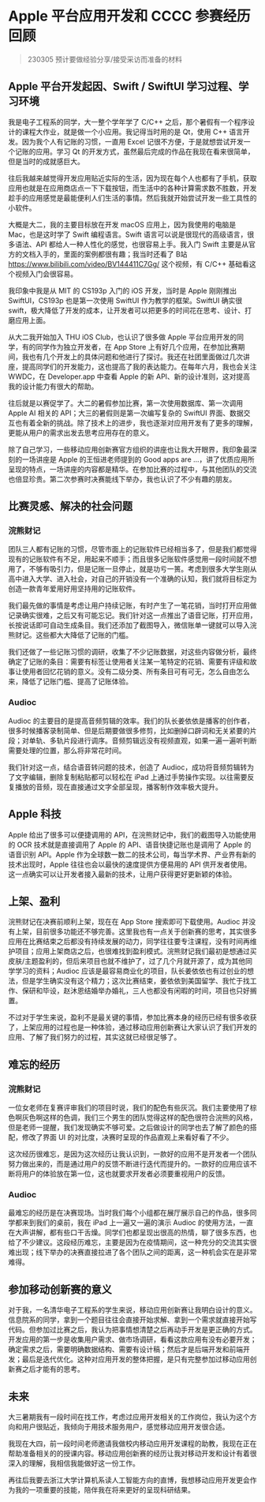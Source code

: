 # Apple 平台应用开发和 CCCC 参赛经历回顾

> 230305 预计要做经验分享/接受采访而准备的材料

## Apple 平台开发起因、Swift / SwiftUI 学习过程、学习环境

我是电子工程系的同学，大一整个学年学了 C/C++ 之后，那个暑假有一个程序设计的课程大作业，就是做一个小应用。我记得当时用的是 Qt，使用 C++ 语言开发。因为我个人有记账的习惯，一直用 Excel 记很不方便，于是就想尝试开发一个记账的应用。学习 Qt 的开发方式，虽然最后完成的作品在我现在看来很简单，但是当时的成就感巨大。

往后我越来越觉得开发应用贴近实际的生活，因为现在每个人也都有了手机，获取应用也就是在应用商店点一下下载按钮，而生活中的各种计算需求数不胜数，开发趁手的应用感觉是最能便利人们生活的事情。然后我就开始尝试开发一些工具性的小软件。

大概是大二，我的主要目标放在开发 macOS 应用上，因为我使用的电脑是 Mac，也是这时学了 Swift 编程语言。Swift 语言可以说是很现代的高级语言，很多语法、API 都给人一种人性化的感觉，也很容易上手。我入门 Swift 主要是从官方的文档入手的，里面的案例都很有趣；我当时还看了 B站 https://www.bilibili.com/video/BV144411C7Gg/ 这个视频，有 C/C++ 基础看这个视频入门会很容易。

我印象中我是从 MIT 的 CS193p 入门的 iOS 开发，当时是 Apple 刚刚推出 SwiftUI，CS193p 也是第一次使用 SwiftUI 作为教学的框架。SwiftUI 确实很 swift，极大降低了开发的成本，让开发者可以把更多的时间花在思考、设计、打磨应用上面。

从大二我开始加入 THU iOS Club，也认识了很多做 Apple 平台应用开发的同学，有的同学作为独立开发者，在 App Store 上有好几个应用，在参加比赛期间，我也有几个开发上的具体问题和他进行了探讨。我还在社团里面做过几次讲座，提高同学们的开发能力，这也提高了我的表达能力。在每年六月，我也会关注 WWDC，在 Developer.app 中查看 Apple 的新 API、新的设计准则，这对提高我的设计能力有很大的帮助。

往后就是以赛促学了。大二的暑假参加比赛，第一次使用数据库、第一次调用 Apple AI 相关的 API；大三的暑假则是第一次编写复杂的 SwiftUI 界面、数据交互也有着全新的挑战。除了技术上的进步，我也逐渐对应用开发有了更多的理解，更能从用户的需求出发去思考应用存在的意义。

除了自己学习，一些移动应用创新赛官方组织的讲座也让我大开眼界，我印象最深刻的一场讲座是 Apple 的王恒进老师提到的 Good apps are ...，讲了优质应用所呈现的特点，一场讲座的内容都是精华。在参加比赛的过程中，与其他团队的交流也倍显珍贵。第二次参赛时决赛能线下举办，我也认识了不少有趣的朋友。

## 比赛灵感、解决的社会问题

### 浣熊财记

团队三人都有记账的习惯，尽管市面上的记账软件已经相当多了，但是我们都觉得现有的记账软件有不足，用起来不顺手；而且很多记账软件感觉用一段时间就不想用了，不够有吸引力，但是记账一旦停止，就是功亏一篑。考虑到很多大学生刚从高中进入大学、进入社会，对自己的开销没有一个准确的认知，我们就将目标定为创造一款青年爱用好用坚持用的记账软件。

我们最先做的事情是考虑让用户持续记账，有时产生了一笔花销，当时打开应用做记录确实很难，之后又有可能忘记。我们针对这一点推出了语音记账，打开应用，长按说话即可自动生成条目。我们还添加了截图导入，微信账单一键就可以导入浣熊财记。这些都大大降低了记账的门槛。

我们还做了一些记账习惯的调研，收集了不少记账数据，对这些内容做分析，最终确定了记账的条目：需要有标签让使用者关注某一笔特定的花销、需要有评级和故事让使用者回忆花销的意义。没有二级分类、所有条目可有可无，怎么自由怎么来，降低了记账门槛、提高了记账体验。

### Audioc

Audioc 的主要目的是提高音频剪辑的效率。我们的队长姜依依是播客的创作者，很多时候播客录制简单、但是后期要做很多修剪，比如删掉口辟词和无关紧要的片段；对单轨、多轨片段进行调序。音频剪辑远没有视频直观，如果一遍一遍听判断需要处理的位置，那么将非常花时间。

我们针对这一点，结合语音转问题的技术，创造了 Audioc，成功将音频剪辑转为了文字编辑，删除复制粘贴都可以轻松在 iPad 上通过手势操作实现。以往需要反复播放的音频，现在直接通过文字全部呈现，播客制作效率极大提升。

## Apple 科技

Apple 给出了很多可以便捷调用的 API，在浣熊财记中，我们的截图导入功能使用的 OCR 技术就是直接调用了 Apple 的 API、语音快捷记账也是调用了 Apple 的语音识别 API。Apple 作为全球数一数二的技术公司，每当学术界、产业界有新的技术出现时，Apple 往往也会以最快的速度提供方便易用的 API 供开发者使用。这一点确实可以让开发者接入最新的技术，让用户获得更好更新颖的体验。

## 上架、盈利

浣熊财记在决赛前顺利上架，现在在 App Store 搜索即可下载使用。Audioc 并没有上架，目前很多功能还不够完善。这里我也有一点关于创新赛的思考，其实很多应用在比赛结束之后都没有持续发展的动力，同学往往要专注课程，没有时间再维护项目；应用上架商店之后，也很难找到盈利模式。浣熊财记我们最初是想通过买皮肤/主题盈利的，但后来项目也就不维护了，过了几个月就开源了，成为其他同学学习的资料；Audioc 应该是最容易商业化的项目，队长姜依依也有过创业的想法，但是学生确实没有这个精力；这次比赛结束，姜依依到美国留学、我忙于找工作、保研和毕设，赵沐恩结婚举办婚礼，三人也都没有闲暇的时间，项目也只好搁置。

不过对于学生来说，盈利不是最关键的事情，参加比赛本身的经历已经有很多收获了，上架应用的过程也是一种体验，通过移动应用创新赛让大家认识了我们开发的应用、了解了我们努力的过程，其实这就已经很足够了。

## 难忘的经历

### 浣熊财记

一位女老师在复赛评审我们的项目时说，我们的配色有些灰沉。我们主要使用了棕色啊灰色啊这样的色调，我们三个男生的团队觉得这样的配色很符合浣熊的风格，但是老师一提醒，我们发现确实不够可爱。之后做设计的同学也去了解了颜色的搭配，修改了界面 UI 的对比度，决赛时呈现的作品直观上来看好看了不少。

这次经历很难忘，是因为这次经历让我认识到，一款好的应用不是开发者一个团队努力做出来的，而是通过用户的反馈不断进行迭代而提升的。一款好的应用应该不断将用户的体验放在第一位，这也就要求开发者必须要重视用户的反馈。

### Audioc

最难忘的经历是在决赛现场。当时我们每个小组都在展厅展示自己的作品，很多同学都来到我们的桌前，我在 iPad 上一遍又一遍的演示 Audioc 的使用方法，一直在大声讲解，都有些口干舌燥。同学们也都呈现出很高的热情，聊了很多东西，也给了不少建议。这段经历难忘，主要是因为在疫情期间，这一种充分的交流其实很难出现；线下举办的决赛直接拉进了各个团队之间的距离，这一种机会实在是非常难得。

## 参加移动创新赛的意义

对于我，一名清华电子工程系的学生来说，移动应用创新赛让我明白设计的意义。信息院系的同学，拿到一个题目往往会直接开始求解、拿到一个需求就直接开始写代码。但参加过比赛之后，我认为把事情想清楚之后再动手开发是更正确的方式。开发应用的第一步是收集用户需求、做市场调研，看看这款应用有没有必要开发；确定需求之后，需要明确数据结构、需要有设计稿；然后才是后端开发和前端开发；最后是迭代优化。这种对应用开发的整体把握，是只有完整参加过移动应用创新赛之后才能有的思考。

## 未来

大三暑期我有一段时间在找工作，考虑过应用开发相关的工作岗位，我认为这个方向和用户很贴近，我倾向于用技术服务用户，感觉移动应用开发很合适。

我现在大四，前一段时间老师邀请我做校内移动应用开发课程的助教，我现在正在帮助准备相关的的授课内容。移动应用创新赛的经历让我对移动开发和设计有着很深入的理解，我相信我能做好这一份工作。

再往后我要去浙江大学计算机系读人工智能方向的直博，我想移动应用开发更会作为我的一项重要的技能，陪伴我在将来更好的呈现科研结果。
